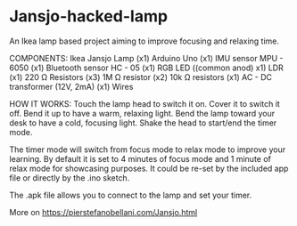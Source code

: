# Jansjo-hacked-lamp
An Ikea lamp based project aiming to improve focusing and relaxing time.

COMPONENTS:
Ikea Jansjo Lamp (x1)
Arduino Uno (x1)
IMU sensor MPU - 6050 (x1)
Bluetooth sensor HC - 05 (x1)
RGB LED ((common anod) x1)
LDR (x1)
220 Ω Resistors (x3)
1M Ω resistor (x2)
10k Ω resistors (x1)
AC - DC transformer (12V, 2mA) (x1)
Wires


HOW IT WORKS:
Touch the lamp head to switch it on.
Cover it to switch it off.
Bend it up to have a warm, relaxing light.
Bend the lamp toward your desk to have a cold, focusing light.
Shake the head to start/end the timer mode.

The timer mode will switch from focus mode to relax mode to improve your learning.
By default it is set to 4 minutes of focus mode and 1 minute of relax mode for showcasing purposes.
It could be re-set by the included app file or directly by the .ino sketch.


The .apk file allows you to connect to the lamp and set your timer.

More on https://pierstefanobellani.com/Jansjo.html
